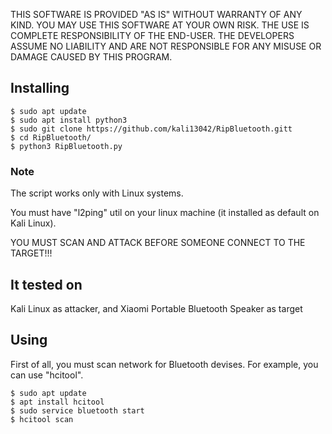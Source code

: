 THIS SOFTWARE IS PROVIDED "AS IS" WITHOUT WARRANTY OF ANY KIND. YOU MAY USE THIS SOFTWARE AT YOUR OWN RISK. THE USE IS COMPLETE RESPONSIBILITY OF THE END-USER. THE DEVELOPERS ASSUME NO LIABILITY AND ARE NOT RESPONSIBLE FOR ANY MISUSE OR DAMAGE CAUSED BY THIS PROGRAM.
## Installing

```
$ sudo apt update
$ sudo apt install python3
$ sudo git clone https://github.com/kali13042/RipBluetooth.gitt
$ cd RipBluetooth/
$ python3 RipBluetooth.py
```
### Note
<p>The script works only with Linux systems.</p>
<p>You must have "l2ping" util on your linux machine (it installed as default on Kali Linux).</p>
<p>YOU MUST SCAN AND ATTACK BEFORE SOMEONE CONNECT TO THE TARGET!!!</p>

## It tested on
Kali Linux as attacker, and Xiaomi Portable Bluetooth Speaker as target

## Using
<p>First of all, you must scan network for Bluetooth devises. For example, you can use "hcitool".</p>

```
$ sudo apt update
$ apt install hcitool
$ sudo service bluetooth start
$ hcitool scan

